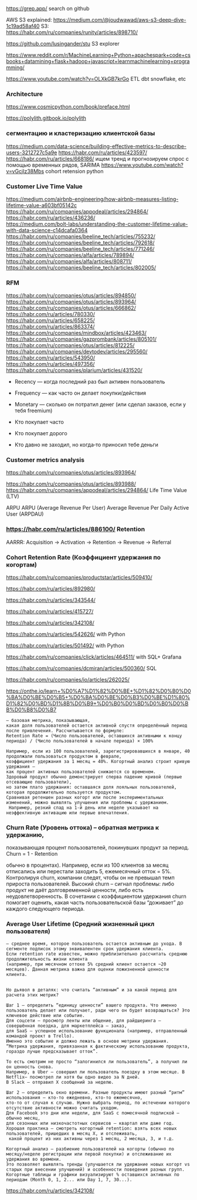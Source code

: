 https://grep.app/ search on github

AWS S3 explained: https://medium.com/@joudwawad/aws-s3-deep-dive-1c19ad58af40
S3:  
https://habr.com/ru/companies/runity/articles/898710/

https://github.com/lusingander/stu S3 explorer



<https://www.reddit.com/r/MachineLearning+Python+apachespark+code+csbooks+datamining+flask+hadoop+javascript+learnmachinelearning+programming/>


https://www.youtube.com/watch?v=OLXkGB7krGo   ETL dbt snowflake, etc

### Architecture

https://www.cosmicpython.com/book/preface.html

https://polylith.gitbook.io/polylith



### сегментацию и кластеризацию клиентской базы
https://medium.com/data-science/building-effective-metrics-to-describe-users-3212727c5a9e
https://habr.com/ru/articles/423597/
https://habr.com/ru/articles/668186/ ищем тренд и прогнозируем спрос с помощью временных рядов, SARIMA 
https://www.youtube.com/watch?v=vGcjIz38Mbs cohort retension python

### Customer Live Time Value
https://medium.com/airbnb-engineering/how-airbnb-measures-listing-lifetime-value-a603bf05142c
https://habr.com/ru/companies/appodeal/articles/294864/  
https://habr.com/ru/articles/436236/  
https://medium.com/bolt-labs/understanding-the-customer-lifetime-value-with-data-science-c14dcafa0364  
https://habr.com/ru/companies/beeline_tech/articles/755232/  
https://habr.com/ru/companies/beeline_tech/articles/792618/ 
https://habr.com/ru/companies/beeline_tech/articles/771246/  
https://habr.com/ru/companies/alfa/articles/789894/  
https://habr.com/ru/companies/alfa/articles/808711/
https://habr.com/ru/companies/beeline_tech/articles/802005/
 
### RFM 
https://habr.com/ru/companies/otus/articles/894850/  
https://habr.com/ru/companies/otus/articles/893964/  
https://habr.com/ru/companies/otus/articles/666862/  
https://habr.com/ru/articles/780330/  
https://habr.com/ru/articles/658225/  
https://habr.com/ru/articles/863374/  
https://habr.com/ru/companies/mindbox/articles/423463/  
https://habr.com/ru/companies/gazprombank/articles/805101/  
https://habr.com/ru/companies/otus/articles/812225/  
https://habr.com/ru/companies/devtodev/articles/295560/  
https://habr.com/ru/articles/543950/  
https://habr.com/ru/articles/497356/  
https://habr.com/ru/companies/plarium/articles/431520/  

- Recency — когда последний раз был активен пользователь
- Frequency — как часто он делает покупки/действия
- Monetary — сколько он потратил денег (или сделал заказов, если у тебя freemium)

- Кто покупает часто
- Кто покупает дорого
- Кто давно не заходил, но когда‑то приносил тебе деньги

### Customer metrics analysis
https://habr.com/ru/companies/otus/articles/893964/

https://habr.com/ru/companies/otus/articles/893988/
https://habr.com/ru/companies/appodeal/articles/294864/
Life Time Value (LTV)

ARPU ARPU (Average Revenue Per User)
Average Revenue Per Daily Active User (ARPDAU)

### https://habr.com/ru/articles/886100/ Retention

AARRR: Acquisition → Activation → Retention → Revenue → Referral

### Cohort Retention Rate (Коэффициент удержания по когортам) 

https://habr.com/ru/companies/productstar/articles/509410/

https://habr.com/ru/articles/892980/

https://habr.com/ru/articles/343544/

https://habr.com/ru/articles/415727/

https://habr.com/ru/articles/342108/

https://habr.com/ru/articles/542626/ with Python 

https://habr.com/ru/articles/501492/ with Python 

https://habr.com/ru/companies/click/articles/464511/ with SQL+ Grafana

https://habr.com/ru/companies/dcmiran/articles/500360/ SQL

https://habr.com/ru/companies/io/articles/262025/

https://onthe.io/learn+%D0%A7%D1%82%D0%BE+%D1%82%D0%B0%D0%BA%D0%BE%D0%B5+%D0%BA%D0%BE%D0%B3%D0%BE%D1%80%D1%82%D0%BD%D1%8B%D0%B9+%D0%B0%D0%BD%D0%B0%D0%BB%D0%B8%D0%B7

```
– базовая метрика, показывающая,
какая доля пользователей остается активной спустя определённый период после привлечения. Рассчитывается по формуле:
Retention Rate = (Число пользователей, оставшихся активными к концу периода) / (Число пользователей в начале периода) × 100%

Например, если из 100 пользователей, зарегистрировавшихся в январе, 40 продолжали пользоваться продуктом в феврале,
коэффициент удержания за 1 месяц = 40%. Когортный анализ строит кривую удержания –
как процент активных пользователей снижается со временем.
Здоровый продукт обычно демонстрирует сперва падение кривой (первые отсевающие пользователи),
но затем плато удержания: оставшаяся доля лояльных пользователей, которая продолжительно пользуется продуктом.
Сравнивая ретеншен разных когорт или после экспериментальных изменений, можно выявлять улучшения или проблемы с удержанием.
 Например, резкий спад на 1-й день или неделе указывает на неэффективную активацию или первые впечатления.
```
### Churn Rate (Уровень оттока) – обратная метрика к удержанию, 
показывающая процент пользователей, покинувших продукт за период. Churn = 1 - Retention

обычно в процентах). Например, если из 100 клиентов за месяц отписались или перестали заходить 5, ежемесячный отток = 5%. 
Контролируя churn, компании следят, чтобы он не превышал темп прироста пользователей.
Высокий churn – сигнал проблемы: либо продукт не даёт долговременной ценности, либо есть неудовлетворенность.
В сочетании с коэффициентом удержания churn помогает оценить, какая часть пользовательской базы “доживает” до каждого следующего периода.

### Average User Lifetime (Средний жизненный цикл пользователя) 
```
– среднее время, которое пользователь остается активным до ухода. В сегменте подписок этому эквивалентен срок удержания клиента. 
Если retention rate известен, можно приблизительно рассчитать среднюю продолжительность жизни клиента 
(например, при месячном оттоке 5% средний клиент остается ~20 месяцев). Данная метрика важна для оценки пожизненной ценности клиента.


Но дьявол в деталях: что считать “активным” и за какой период для расчета этих метрик?

Шаг 1 – определить “единицу ценности” вашего продукта. Что именно пользователь делает или получает, ради чего он будет возвращаться? Это ключевое действие или событие.
Для соцсети – просмотр ленты или общение, для райдшеринга – совершённая поездка, для маркетплейса – заказ,
для SaaS – успешное использование функционала (например, отправленный командой проект в Trello).
Именно это событие и должно лежать в основе метрики удержания.
“Метрика удержания, привязанная к фактическому использованию продукта, гораздо лучше предсказывает отток”.

То есть смотрим не просто “залогинился ли пользователь”, а получил ли он ценность снова.
Например, в Uber – совершил ли пользователь поездку в этом месяце. В Netflix– посмотрел ли хотя бы одно видео за N дней.
В Slack – отправил X сообщений за неделю.

Шаг 2 – определить окно времени. Разные продукты имеют разный “ритм” использования – кто-то ежедневно, кто-то ежемесячно,
кто-то от случая к случаю. Нужно выбрать период, по истечении которого отсутствие активности можно считать уходом.
Для Facebook это дни или недели, для SaaS с помесячной подпиской – обычно месяц,
для сезонных или низкочастотных сервисов – квартал или даже год.
Хорошая практика – смотреть когортный retention: взять всех новых пользователей, пришедших в месяц X, и отслеживать,
 какой процент из них активны через 1 месяц, 2 месяца, 3, и т.д.

Когортный анализ – разбиение пользователей на когорты (обычно по месяцу/неделе регистрации или первой покупки) и отслеживание их удержания во времени.
Это позволяет выявлять тренды (улучшается ли удержание новых когорт vs старых при внесении улучшений) и особенности поведения разных групп.
Когортные таблицы и графики визуализируют % оставшихся активных по периодам (Month 0, 1, 2... или Day 1, 7, 30...).
```
https://habr.com/ru/articles/342108/
